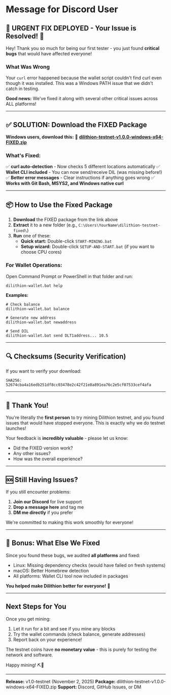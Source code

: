 # Message for Discord User

## 🚨 URGENT FIX DEPLOYED - Your Issue is Resolved! 🚨

Hey! Thank you so much for being our first tester - you just found **critical bugs** that would have affected everyone!

### What Was Wrong
Your `curl` error happened because the wallet script couldn't find curl even though it was installed. This was a Windows PATH issue that we didn't catch in testing.

**Good news:** We've fixed it along with several other critical issues across ALL platforms!

---

## ✅ SOLUTION: Download the FIXED Package

**Windows users, download this:**
🔗 **[dilithion-testnet-v1.0.0-windows-x64-FIXED.zip](https://github.com/whalehub/dilithion/releases/download/v1.0-testnet/dilithion-testnet-v1.0.0-windows-x64-FIXED.zip)**

### What's Fixed:
✅ **curl auto-detection** - Now checks 5 different locations automatically
✅ **Wallet CLI included** - You can now send/receive DIL (was missing before!)
✅ **Better error messages** - Clear instructions if anything goes wrong
✅ **Works with Git Bash, MSYS2, and Windows native curl**

---

## 📦 How to Use the Fixed Package

1. **Download** the FIXED package from the link above
2. **Extract** it to a new folder (e.g., `C:\Users\YourName\dilithion-testnet-fixed\`)
3. **Run** one of these:
   - **Quick start:** Double-click `START-MINING.bat`
   - **Setup wizard:** Double-click `SETUP-AND-START.bat` (if you want to choose CPU cores)

### For Wallet Operations:
Open Command Prompt or PowerShell in that folder and run:
```batch
dilithion-wallet.bat help
```

**Examples:**
```batch
# Check balance
dilithion-wallet.bat balance

# Generate new address
dilithion-wallet.bat newaddress

# Send DIL
dilithion-wallet.bat send DLT1address... 10.5
```

---

## 🔍 Checksums (Security Verification)

If you want to verify your download:
```
SHA256: 52674cba4a16edb251df8cc03478e2c42f21e8a891ea76c2e5cf07533cef4afa
```

---

## 🙏 Thank You!

You're literally the **first person** to try mining Dilithion testnet, and you found issues that would have stopped everyone. This is exactly why we do testnet launches!

Your feedback is **incredibly valuable** - please let us know:
- Did the FIXED version work?
- Any other issues?
- How was the overall experience?

---

## 🆘 Still Having Issues?

If you still encounter problems:
1. **Join our Discord** for live support
2. **Drop a message here** and tag me
3. **DM me directly** if you prefer

We're committed to making this work smoothly for everyone!

---

## 🎁 Bonus: What Else We Fixed

Since you found these bugs, we audited **all platforms** and fixed:
- Linux: Missing dependency checks (would have failed on fresh systems)
- macOS: Better Homebrew detection
- All platforms: Wallet CLI tool now included in packages

**You helped make Dilithion better for everyone!** 🌟

---

## Next Steps for You

Once you get mining:
1. Let it run for a bit and see if you mine any blocks
2. Try the wallet commands (check balance, generate addresses)
3. Report back on your experience!

The testnet coins have **no monetary value** - this is purely for testing the network and software.

Happy mining! ⛏️💎

---

**Release:** v1.0-testnet (November 2, 2025)
**Package:** dilithion-testnet-v1.0.0-windows-x64-FIXED.zip
**Support:** Discord, GitHub Issues, or DM
